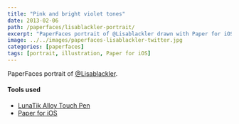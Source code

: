 ```yaml
---
title: "Pink and bright violet tones"
date: 2013-02-06
path: /paperfaces/lisablackler-portrait/
excerpt: "PaperFaces portrait of @Lisablackler drawn with Paper for iOS on an iPad."
image: ../../images/paperfaces-lisablackler-twitter.jpg
categories: [paperfaces]
tags: [portrait, illustration, Paper for iOS]
---
```


PaperFaces portrait of [@Lisablackler](https://twitter.com/Lisablackler).

#### Tools used

- [LunaTik Alloy Touch Pen](https://www.amazon.com/gp/product/B00821TR7G/ref=as_li_ss_tl?ie=UTF8&tag=mademist-20&linkCode=as2&camp=1789&creative=390957&creativeASIN=B00821TR7G)
- [Paper for iOS](https://paper.bywetransfer.com/)
